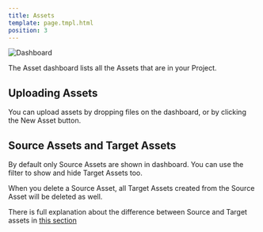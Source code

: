```yaml
---
title: Assets
template: page.tmpl.html
position: 3
---
```


![Dashboard][2]

The Asset dashboard lists all the Assets that are in your Project.

## Uploading Assets

You can upload assets by dropping files on the dashboard, or by clicking the New Asset button.

## Source Assets and Target Assets

By default only Source Assets are shown in dashboard. You can use the filter to show and hide Target Assets too.

When you delete a Source Asset, all Target Assets created from the Source Asset will be deleted as well.

There is full explanation about the difference between Source and Target assets in [this section][1]

[1]: /user-manual/assets/
[2]: /images/platform/dashboard_assets.png

